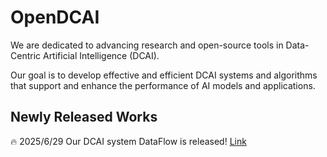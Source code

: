 #  OpenDCAI

We are dedicated to advancing research and open-source tools in Data-Centric Artificial Intelligence (DCAI). 

Our goal is to develop effective and efficient DCAI systems and algorithms that support and enhance the performance of AI models and applications.

## Newly Released Works
🔥 2025/6/29  Our DCAI system DataFlow is released! [Link](https://github.com/OpenDCAI/DataFlow)



